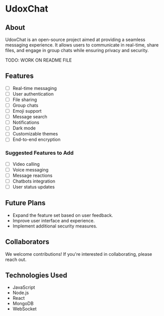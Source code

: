 # UdoxChat

## About
UdoxChat is an open-source project aimed at providing a seamless messaging experience. It allows users to communicate in real-time, share files, and engage in group chats while ensuring privacy and security.

TODO: 
WORK ON README FILE

## Features
- [ ] Real-time messaging
- [ ] User authentication
- [ ] File sharing
- [ ] Group chats
- [ ] Emoji support
- [ ] Message search
- [ ] Notifications
- [ ] Dark mode
- [ ] Customizable themes
- [ ] End-to-end encryption

### Suggested Features to Add
- [ ] Video calling
- [ ] Voice messaging
- [ ] Message reactions
- [ ] Chatbots integration
- [ ] User status updates

## Future Plans
- Expand the feature set based on user feedback.
- Improve user interface and experience.
- Implement additional security measures.

## Collaborators
We welcome contributions! If you're interested in collaborating, please reach out.

## Technologies Used
- JavaScript
- Node.js
- React
- MongoDB
- WebSocket
